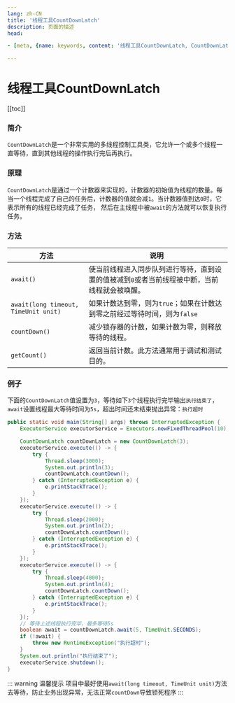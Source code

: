 ```yaml
---
lang: zh-CN  
title: '线程工具CountDownLatch'   
description: 页面的描述  
head:

- [meta, {name: keywords, content: '线程工具CountDownLatch, CountDownLatch'}]

---
```


# 线程工具CountDownLatch

[[toc]]

### 简介

`CountDownLatch`是一个非常实用的多线程控制工具类，它允许一个或多个线程一直等待，直到其他线程的操作执行完后再执行。

### 原理

`CountDownLatch`是通过一个计数器来实现的，计数器的初始值为线程的数量。每当一个线程完成了自己的任务后，计数器的值就会减`1`。当计数器值到达`0`时，它表示所有的线程已经完成了任务，
然后在主线程中被`await`的方法就可以恢复执行任务。

### 方法

|方法|说明|    
|--|--|  
|`await()`|使当前线程进入同步队列进行等待，直到设置的值被减到`0`或者当前线程被中断，当前线程就会被唤醒。|  
|`await(long timeout, TimeUnit unit)`|如果计数达到零，则为`true`；如果在计数达到零之前经过等待时间，则为`false`|  
|`countDown()`|减少锁存器的计数，如果计数为零，则释放等待的线程。|
|`getCount()`|返回当前计数。此方法通常用于调试和测试目的。|


### 例子

下面的`CountDownLatch`值设置为`3`，等待如下`3`个线程执行完毕输出`执行结束了`，`await`设置线程最大等待时间为`5s`，超出时间还未结束抛出异常：`执行超时`

```java
public static void main(String[] args) throws InterruptedException {
    ExecutorService executorService = Executors.newFixedThreadPool(10);

    CountDownLatch countDownLatch = new CountDownLatch(3);
    executorService.execute(() -> {
        try {
            Thread.sleep(3000);
            System.out.println(3);
            countDownLatch.countDown();
        } catch (InterruptedException e) {
            e.printStackTrace();
        }
    });
    executorService.execute(() -> {
        try {
            Thread.sleep(2000);
            System.out.println(2);
            countDownLatch.countDown();
        } catch (InterruptedException e) {
            e.printStackTrace();
        }
    });
    executorService.execute(() -> {
        try {
            Thread.sleep(4000);
            System.out.println(4);
            countDownLatch.countDown();
        } catch (InterruptedException e) {
            e.printStackTrace();
        }
    });
    // 等待上述线程执行完毕，最多等待5s
    boolean await = countDownLatch.await(5, TimeUnit.SECONDS);
    if (!await) {
        throw new RuntimeException("执行超时");
    }
    System.out.println("执行结束了");
    executorService.shutdown();
}
```

::: warning 温馨提示
项目中最好使用`await(long timeout, TimeUnit unit)`方法去等待，防止业务出现异常，无法正常`countDown`导致锁死程序
:::


<Comment></Comment>
